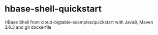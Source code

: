 # hbase-shell-quickstart
HBase Shell from cloud-bigtable-examples/quickstart with Java8, Maven 3.6.3 and git dockerfile
